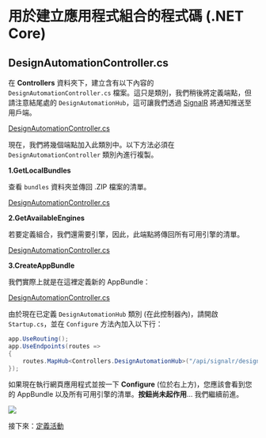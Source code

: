 # 用於建立應用程式組合的程式碼 (.NET Core)

## DesignAutomationController.cs

在 **Controllers** 資料夾下，建立含有以下內容的 `DesignAutomationController.cs` 檔案。這只是類別，我們稍後將定義端點，但請注意結尾處的 `DesignAutomationHub`，這可讓我們透過 [SignalR](https://docs.microsoft.com/en-us/aspnet/core/signalr/introduction?view=aspnetcore-3.1) 將通知推送至用戶端。

[DesignAutomationController.cs](_snippets/modifymodels/netcore/DesignAutomationController.1.cs ':include :type=code csharp')

現在，我們將幾個端點加入此類別中。以下方法必須在 `DesignAutomationController` 類別內進行複製。

**1\.GetLocalBundles**

查看 `bundles` 資料夾並傳回 .ZIP 檔案的清單。

[DesignAutomationController.cs](_snippets/modifymodels/netcore/DesignAutomationController.2.cs ':include :type=code csharp')

**2\.GetAvailableEngines**

若要定義組合，我們還需要引擎，因此，此端點將傳回所有可用引擎的清單。

[DesignAutomationController.cs](_snippets/modifymodels/netcore/DesignAutomationController.3.cs ':include :type=code csharp')

**3\.CreateAppBundle**

我們實際上就是在這裡定義新的 AppBundle：

[DesignAutomationController.cs](_snippets/modifymodels/netcore/DesignAutomationController.4.cs ':include :type=code csharp')

由於現在已定義 `DesignAutomationHub` 類別 (在此控制器內)，請開啟 `Startup.cs`，並在 `Configure` 方法內加入以下行：

```csharp
app.UseRouting();
app.UseEndpoints(routes =>
{
    routes.MapHub<Controllers.DesignAutomationHub>("/api/signalr/designautomation");
});
```

如果現在執行網頁應用程式並按一下 **Configure** (位於右上方)，您應該會看到您的 AppBundle 以及所有可用引擎的清單。**按鈕尚未起作用**... 我們繼續前進。

![](_media/designautomation/list_engines.png)

接下來：[定義活動](/zh-TW/designautomation/activity/)
